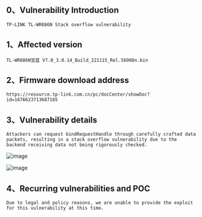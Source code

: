 ## 0、Vulnerability Introduction

```
TP-LINK TL-WR886N Stack overflow vulnerability
```

## 1、Affected version

```
TL-WR886N宝蓝 V7.0_3.0.14_Build_221115_Rel.56908n.bin
```

## 2、Firmware download address

```
https://resource.tp-link.com.cn/pc/docCenter/showDoc?id=1676623713687165
```

## 3、Vulnerability details

```
Attackers can request bindRequestHandle through carefully crafted data packets, resulting in a stack overflow vulnerability due to the backend receiving data not being rigorously checked.
```

![image](https://github.com/XYIYM/Digging/blob/main/TP-LINK/TL-WR886N/13/upload/image-20231021213535836.png)

![image](https://github.com/XYIYM/Digging/blob/main/TP-LINK/TL-WR886N/13/upload/image-20231021213543176.png)

## 4、Recurring vulnerabilities and POC

```
Due to legal and policy reasons, we are unable to provide the exploit for this vulnerability at this time.
```
